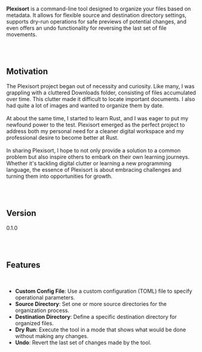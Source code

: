 **Plexisort** is a command-line tool designed to organize your files based on metadata. It allows for flexible source and destination directory settings, supports dry-run operations for safe previews of potential changes, and even offers an undo functionality for reversing the last set of file movements.

<br />
<br />

## Motivation

The Plexisort project began out of necessity and curiosity. Like many, I was grappling with a cluttered Downloads folder, consisting of files accumulated over time. This clutter made it difficult to locate important documents. I also had quite a lot of images and wanted to organize them by date.
<br />
<br />
At about the same time, I started to learn Rust, and I was eager to put my newfound power to the test. Plexisort emerged as the perfect project to address both my personal need for a cleaner digital workspace and my professional desire to become better at Rust.
<br />
<br />
In sharing Plexisort, I hope to not only provide a solution to a common problem but also inspire others to embark on their own learning journeys. Whether it's tackling digital clutter or learning a new programming language, the essence of Plexisort is about embracing challenges and turning them into opportunities for growth.

<br />
<br />

## Version

0.1.0

<br />
<br />

## Features

<br />

- **Custom Config File**: Use a custom configuration (TOML) file to specify operational parameters.
- **Source Directory**: Set one or more source directories for the organization process.
- **Destination Directory**: Define a specific destination directory for organized files.
- **Dry Run**: Execute the tool in a mode that shows what would be done without making any changes.
- **Undo**: Revert the last set of changes made by the tool.
